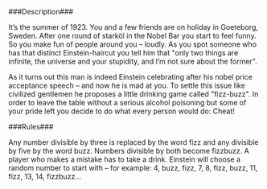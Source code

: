 ﻿###Description###

It’s the summer of 1923. You and a few friends are on holiday in Goeteborg, Sweden. After one round of starköl in the Nobel Bar you start to feel funny. So you make fun of people around you – loudly. As you spot someone who has that distinct Einstein-haircut you tell him that "only two things are infinite, the universe and your stupidity, and I’m not sure about the former".

As it turns out this man is indeed Einstein celebrating after his nobel price acceptance speech – and now he is mad at you. To settle this issue like civilized gentlemen he proposes a little drinking game called "fizz-buzz". In order to leave the table without a serious alcohol poisoning but some of your pride left you decide to do what every person would do: Cheat!

###Rules###

Any number divisible by three is replaced by the word fizz and any divisible by five by the word buzz. Numbers divisible by both become fizzbuzz. A player who makes a mistake has to take a drink. 
Einstein will choose a random number to start with – for example: 4, buzz, fizz, 7, 8, fizz, buzz, 11, fizz, 13, 14, fizzbuzz…
